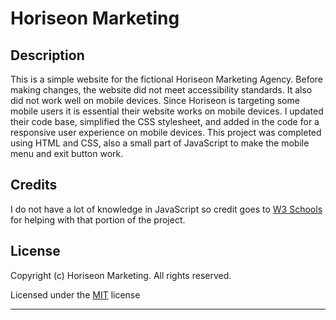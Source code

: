 # Horiseon Marketing

## Description 

This is a simple website for the fictional Horiseon Marketing Agency. Before making changes, the website did not meet accessibility standards. It also did not work well on mobile devices. Since Horiseon is targeting some mobile users it is essential their website works on mobile devices. I updated their code base, simplified the CSS stylesheet, and added in the code for a responsive user experience on mobile devices. This project was completed using HTML and CSS, also a small part of JavaScript to make the mobile menu and exit button work. 

## Credits

I do not have a lot of knowledge in JavaScript so credit goes to [W3 Schools](https://www.w3schools.com/) for helping with that portion of the project.

## License

Copyright (c) Horiseon Marketing. All rights reserved.

Licensed under the [MIT](https://choosealicense.com/licenses/mit/) license


---
